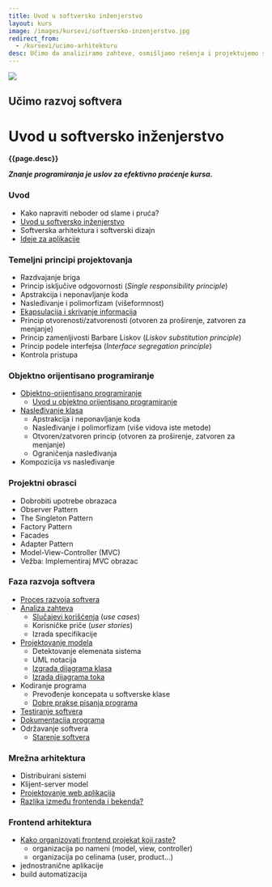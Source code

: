 ```yaml
---
title: Uvod u softversko inženjerstvo
layout: kurs
image: /images/kursevi/softversko-inzenjerstvo.jpg
redirect_from:
  - /kursevi/ucimo-arhitekturu
desc: Učimo da analiziramo zahteve, osmišljamo rešenja i projektujemo softver. Učimo da prepoznajemo obrasce i primenjujemo oprobane metode razvoja softvera.
---
```


![]({{page.image}})

## Učimo razvoj softvera
# Uvod u softversko inženjerstvo

**{{page.desc}}**

***Znanje programiranja je uslov za efektivno praćenje kursa.***

### Uvod

- Kako napraviti neboder od slame i pruća?
- [Uvod u softversko inženjerstvo](https://www.slideshare.net/DamjanPavlica/uvod-u-softversko-inenjerstvo)
- Softverska arhitektura i softverski dizajn
- [Ideje za aplikacije](/ideje-za-aplikacije)

### Temeljni principi projektovanja

- Razdvajanje briga
- Princip isključive odgovornosti (*Single responsibility principle*)
- Apstrakcija i neponavljanje koda
- Nasleđivanje i polimorfizam (višeformnost)
- [Ekapsulacija i skrivanje informacija](/enkapsulacija)
- Princip otvorenosti/zatvorenosti (otvoren za proširenje, zatvoren za menjanje)
- Princip zamenljivosti Barbare Liskov (*Liskov substitution principle*)
- Princip podele interfejsa (*Interface segregation principle*)
- Kontrola pristupa

### Objektno orijentisano programiranje

- [Objektno-orijentisano programiranje](/objektno-orijentisano-programiranje)
  - [Uvod u objektno orijentisano programiranje](https://www.slideshare.net/DamjanPavlica/uvod-u-objektno-orijentisano-programiranje-i-c)
- [Nasleđivanje klasa](/nasledjivanje-klasa)
  - Apstrakcija i neponavljanje koda
  - Nasleđivanje i polimorfizam (više vidova iste metode)
  - Otvoren/zatvoren princip (otvoren za proširenje, zatvoren za menjanje)
  - Ograničenja nasleđivanja
- Kompozicija vs nasleđivanje

### Projektni obrasci

- Dobrobiti upotrebe obrazaca
- Observer Pattern
- The Singleton Pattern
- Factory Pattern
- Facades
- Adapter Pattern
- Model-View-Controller (MVC)
- Vežba: Implementiraj MVC obrazac

### Faza razvoja softvera

- [Proces razvoja softvera](/faze-razvoja-programa)
- [Analiza zahteva](/analiza-zahteva)
  - [Slučajevi korišćenja](/slucaj-koriscenja) (*use cases*)
  - Korisničke priče (*user stories*)
  - Izrada specifikacije
- [Projektovanje modela](/projektovanje-modela)
  - Detektovanje elemenata sistema
  - UML notacija
  - [Izgrada dijagrama klasa](/dijagram-klasa)
  - [Izrada dijagrama toka](/dijagram-toka)
- Kodiranje programa
  - Prevođenje koncepata u softverske klase
  - [Dobre prakse pisanja programa](/dobre-prakse)
- [Testiranje softvera](/testiranje-programa)
- [Dokumentacija programa](/dokumentacija-programa)
- Održavanje softvera
  - [Starenje softvera](https://www.slideshare.net/DamjanPavlica/starenje-softvera)

### Mrežna arhitektura

- Distribuirani sistemi
- Klijent-server model
- [Projektovanje web aplikacija](https://www.slideshare.net/DamjanPavlica/projektovanje-web-aplikacija)
- [Razlika između frontenda i bekenda?](/razlika-izmedju-frontenda-i-bekenda)

### Frontend arhitektura

- [Kako organizovati frontend projekat koji raste?](/kako-organizovati-frontend-projekat)
  - organizacija po nameni (model, view, controller)
  - organizacija po celinama (user, product...)
- jednostranične aplikacije
- build automatizacija
